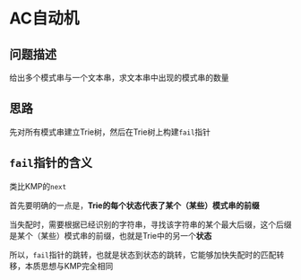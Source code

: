# AC自动机

## 问题描述

给出多个模式串与一个文本串，求文本串中出现的模式串的数量

## 思路

先对所有模式串建立Trie树，然后在Trie树上构建`fail`指针

## `fail`指针的含义

类比KMP的`next`

首先要明确的一点是，**Trie的每个状态代表了某个（某些）模式串的前缀**

当失配时，需要根据已经识别的字符串，寻找该字符串的某个最大后缀，这个后缀是某个（某些）模式串的前缀，也就是Trie中的另一个**状态**

所以，`fail`指针的跳转，也就是状态到状态的跳转，它能够加快失配时的匹配转移，本质思想与KMP完全相同

